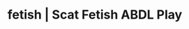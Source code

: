 ---
categories:
- Lingerie Art
- Gender-Fluid
- AI Erotica
- Nerdy Seduction
- Ethical Porn
image: /assets/images/1747714217357.jpg
layout: post
schema:
  description: Premium adult content featuring ABDL Play, Scat Fetish. High-quality
    artwork with provocative themes.
  keywords:
  - NSFW Art
  - ABDL Play
  - Lingerie Art
  - Self-Pleasure
  - Queer Kinks
  - Scat Fetish
  name: 1747714217357 | ABDL Play Scat Fetish
  type: VisualArtwork
seo:
  description: Featured content with high-quality ABDL Play, Scat Fetish. HD images
    available.
  keywords: ABDL Play, Scat Fetish
  og_image: /assets/images/1747714217357.jpg
  schema_type: VisualArtwork
tags:
- '#fetish'
- ABDL Play
- Scat Fetish
title: fetish | Scat Fetish ABDL Play
---